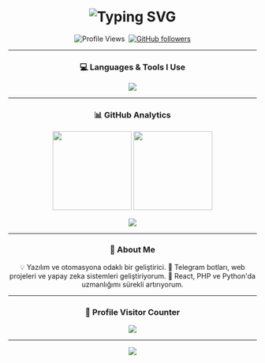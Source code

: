 <!-- Header -->
<h1 align="center">
  <img src="https://readme-typing-svg.demolab.com?font=Orbitron&size=30&duration=3000&pause=500&color=00BFFF&center=true&vCenter=true&width=500&lines=Hi%2C+I'm+Furkan+Boyvat.;Developer;Automation+Enthusiast" alt="Typing SVG" />
</h1>

<div align="center">
  
![Profile Views](https://komarev.com/ghpvc/?username=FurkanBoyvat&color=0E75B6&style=flat-square)&nbsp;
[![GitHub followers](https://img.shields.io/github/followers/FurkanBoyvat?label=Follow&style=social)](https://github.com/FurkanBoyvat)

---

### 💻 Languages & Tools I Use
<p align="center">
  <img src="https://skillicons.dev/icons?i=js,java,html,css,cpp,python,php,figma,react,wordpress" />
</p>

---

### 📊 GitHub Analytics
<p align="center">
  <img src="https://github-readme-stats.vercel.app/api?username=FurkanBoyvat&show_icons=true&theme=tokyonight&hide_border=true&border_radius=10" height="160px" />
  <img src="https://github-readme-stats.vercel.app/api/top-langs/?username=FurkanBoyvat&layout=compact&theme=tokyonight&hide_border=true&border_radius=10" height="160px" />
</p>

<p align="center">
  <img src="https://github-profile-trophy.vercel.app/?username=FurkanBoyvat&theme=tokyonight&no-frame=true&no-bg=true&margin-w=5" />
</p>

---

### 🧠 About Me
💡 Yazılım ve otomasyona odaklı bir geliştirici. 
🔭 Telegram botları, web projeleri ve yapay zeka sistemleri geliştiriyorum. 
🌱 React, PHP ve Python'da uzmanlığımı sürekli artırıyorum.  

---

### 📍 Profile Visitor Counter
<p align="center">
  <img src="https://profile-counter.glitch.me/FurkanBoyvat/count.svg" />
</p>

---

<div align="center">
  <img src="https://capsule-render.vercel.app/api?type=waving&height=100&color=0:2b5876,100:4e4376&section=footer" />
</div>

</div>
